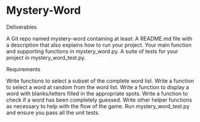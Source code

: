 # Mystery-Word

Deliverables

A Git repo named mystery-word containing at least:
A README.md file with a description that also explains how to run your project.
Your main function and supporting functions in mystery_word.py.
A suite of tests for your project in mystery_word_test.py.


Requirements

Write functions to select a subset of the complete word list.
Write a function to select a word at random from the word list.
Write a function to display a word with blanks/letters filled in the appropriate spots.
Write a function to check if a word has been completely guessed.
Write other helper functions as necessary to help with the flow of the game.
Run mystery_word_test.py and ensure you pass all the unit tests.
